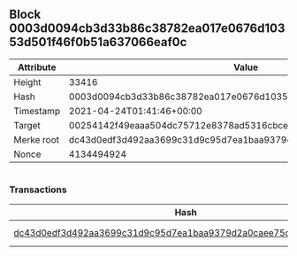 ## Block 0003d0094cb3d33b86c38782ea017e0676d10353d501f46f0b51a637066eaf0c

Attribute | Value
--- | ---
Height | 33416
Hash | 0003d0094cb3d33b86c38782ea017e0676d10353d501f46f0b51a637066eaf0c
Timestamp | 2021-04-24T01:41:46+00:00
Target | 00254142f49eaaa504dc75712e8378ad5316cbcead634704b3734b6271167cc4
Merke root | dc43d0edf3d492aa3699c31d9c95d7ea1baa9379d2a0caee75cf44bbf3c0e591
Nonce | 4134494924

```

```

### Transactions

Hash | Amount
--- | ---
[dc43d0edf3d492aa3699c31d9c95d7ea1baa9379d2a0caee75cf44bbf3c0e591](dc43d0edf3d492aa3699c31d9c95d7ea1baa9379d2a0caee75cf44bbf3c0e591.md) | 10.00000000 SKEPTI 
